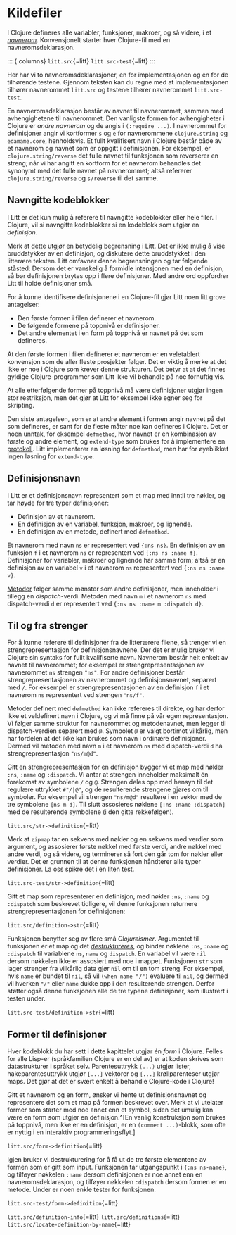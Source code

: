 # Kildefiler

I Clojure defineres alle variabler, funksjoner, makroer, og så videre, i
et [*navnerom*](https://clojure.org/reference/namespaces). Konvensjonelt
starter hver Clojure-fil med en navneromsdeklarasjon.

::: {.columns}
`litt.src`{=litt}
`litt.src-test`{=litt}
:::

Her har vi to navneromsdeklarasjoner, en for implementasjonen og en for
de tilhørende testene. Gjennom teksten kan du regne med at
implementasjonen tilhører navnerommet `litt.src` og testene tilhører
navnerommet `litt.src-test`.

En navneromsdeklarasjon består av navnet til navnerommet, sammen med
avhengighetene til navnerommet. Den vanligste formen for avhengigheter i
Clojure er *andre navnerom* og de angis i `(:require ...)`. I
navnerommet for definisjoner angir vi kortformer `s` og `e` for
navnerommene `clojure.string` og `edamame.core`, henholdsvis. Et fullt
kvalifisert navn i Clojure består både av et navnerom og navnet som er
oppgitt i definisjonen. For eksempel, er `clojure.string/reverse` det
fulle navnet til funksjonen som reverserer en streng; når vi har angitt
en kortform for et navnerom behandles det synonymt med det fulle navnet
på navnerommet; altså refererer `clojure.string/reverse` og `s/reverse`
til det samme.

## Navngitte kodeblokker

I Litt er det kun mulig å referere til navngitte kodeblokker eller hele
filer. I Clojure, vil si navngitte kodeblokker si en kodeblokk som
utgjør en *definisjon*.

Merk at dette utgjør en betydelig begrensning i Litt. Det er ikke mulig
å vise bruddstykker av en definisjon, og diskutere dette bruddstykket i
den litterære teksten. Litt omfavner denne begrensningen og tar følgende
ståsted: Dersom det er vanskelig å formidle intensjonen med en
definisjon, så bør definisjonen brytes opp i flere definisjoner. Med
andre ord oppfordrer Litt til holde definisjoner små.

For å kunne identifisere definisjonene i en Clojure-fil gjør Litt noen
litt grove antagelser:

- Den første formen i filen definerer et navnerom.
- De følgende formene på toppnivå er definisjoner.
- Det andre elementet i en form på toppnivå er navnet på det som
  defineres.

At den første formen i filen definerer et navnerom er en veletablert
konvensjon som de aller fleste prosjekter følger. Det er viktig å merke
at det ikke er noe i Clojure som krever denne strukturen. Det betyr at
at det finnes gyldige Clojure-programmer som Litt ikke vil behandle på
noe fornuftig vis.

At alle etterfølgende former på toppnivå må være definisjoner utgjør
ingen stor restriksjon, men det gjør at Litt for eksempel ikke egner seg
for skripting.

Den siste antagelsen, som er at andre element i formen angir navnet på
det som defineres, er sant for de fleste måter noe kan defineres i
Clojure. Det er noen unntak, for eksempel `defmethod`, hvor navnet er en
kombinasjon av første og andre element, og `extend-type` som brukes for
å implementere en [protokoll](https://clojure.org/reference/protocols).
Litt implementerer en løsning for `defmethod`, men har for øyeblikket
ingen løsning for `extend-type`.

## Definisjonsnavn

I Litt er et definisjonsnavn representert som et map med inntil tre
nøkler, og tar høyde for tre typer definisjoner:

- Definisjon av et navnerom.
- En definisjon av en variabel, funksjon, makroer, og lignende.
- En definisjon av en metode, definert med `defmethod`.

Et navnerom med navn `ns` er representert ved `{:ns ns}`. En definisjon
av en funksjon `f` i et navnerom `ns` er representert ved `{:ns ns :name
f}`. Definisjoner for variabler, makroer og lignende har samme form;
altså er en definisjon av en variabel `v` i et navnerom `ns`
representert ved `{:ns ns :name v}`.

[Metoder](https://clojure.org/reference/multimethods) følger samme
mønster som andre definisjoner, men inneholder i tillegg en
*dispatch*-verdi. Metoden med navn `m` i et navnerom `ns` med
dispatch-verdi `d` er representert ved `{:ns ns :name m :dispatch d}`.

## Til og fra strenger

For å kunne referere til definisjoner fra de litterærere filene, så
trenger vi en strengrepresentasjon for definisjonsnavnene. Der det er
mulig bruker vi Clojure sin syntaks for fullt kvalifiserte navn.
Navnerom består helt enkelt av navnet til navnerommet; for eksempel er
strengrepresentasjonen av navnerommet `ns` strengen `"ns"`. For andre
definisjoner består strengrepresentasjonen av navnerommet og
definisjonsnavnet, separert med `/`. For eksempel er
strengrepresentasjonen av en definisjon `f` i et navnerom `ns`
representert ved strengen `"ns/f"`.

Metoder definert med `defmethod` kan ikke refereres til direkte, og har
derfor ikke et veldefinert navn i Clojure, og vi må finne på vår egen
representasjon. Vi følger samme struktur for navnerommet og
metodenavnet, men legger til dispatch-verdien separert med `@`. Symbolet
`@` er valgt bortimot vilkårlig, men har fordelen at det ikke kan brukes
som navn i ordinære definisjoner. Dermed vil metoden med navn `m` i et
navnerom `ns` med dispatch-verdi `d` ha strengrepresentasjon `"ns/m@d"`.

Gitt en strengrepresentasjon for en definisjon bygger vi et map med
nøkler `:ns`, `:name` og `:dispatch`. Vi antar at strengen inneholder
maksimalt én forekomst av symbolene `/` og `@`. Strengen deles opp med
hensyn til det regulære uttrykket `#"/|@"`, og de resulterende strengene
gjøres om til symboler. For eksempel vil strengen `"ns/m@d"` resultere i
en vektor med de tre symbolene `[ns m d]`. Til slutt assosieres nøklene
`[:ns :name :dispatch]` med de resulterende symbolene (i den gitte
rekkefølgen).

`litt.src/str->definition`{=litt}

Merk at `zipmap` tar en sekvens med nøkler og en sekvens med verdier som
argument, og assosierer første nøkkel med første verdi, andre nøkkel med
andre verdi, og så videre, og terminerer så fort den går tom for nøkler
eller verdier. Det er grunnen til at denne funksjonen håndterer alle
typer definisjoner. La oss spikre det i en liten test.

`litt.src-test/str->definition`{=litt}

Gitt et map som representerer en definisjon, med nøkler `:ns`, `:name`
og `:dispatch` som beskrevet tidligere, vil denne funksjonen returnere
strengrepresentasjonen for definisjonen:

`litt.src/definition->str`{=litt}

Funksjonen benytter seg av flere små *Clojureismer*. Argumentet til
funksjonen er et map og det
[*destruktureres*](https://clojure.org/guides/destructuring), og binder
nøklene `:ns`, `:name` og `:dispatch` til variablene `ns`, `name` og
`dispatch`. En variabel vil være `nil` dersom nøkkelen ikke er assosiert
med noe i mappet. Funksjonen `str` som lager strenger fra vilkårlig data
gjør `nil` om til en tom streng. For eksempel, hvis `name` er bundet til
`nil`, så vil `(when name "/")` evaluere til `nil`, og dermed vil
hverken `"/"` eller `name` dukke opp i den resulterende strengen. Derfor
støtter også denne funksjonen alle de tre typene definisjoner, som
illustrert i testen under.

`litt.src-test/definition->str`{=litt}

## Former til definisjoner

Hver kodeblokk du har sett i dette kapittelet utgjør én *form* i
Clojure. Felles for alle Lisp-er (språkfamilien Clojure er en del av) er
at koden skrives som datastrukturer i språket selv. Parentesuttrykk
`(...)` utgjør lister, hakeparentesuttrykk utgjør `[...]` vektorer og
`{...}` krøllparenteser utgjør maps. Det gjør at det er svært enkelt å
behandle Clojure-kode i Clojure!

Gitt et navnerom og en form, ønsker vi hente ut definisjonsnavnet og
representere det som et map på formen beskrevet over. Merk at vi
utelater former som starter med noe annet enn et symbol, siden det
umulig kan være en form som utgjør en definisjon.^[En vanlig
konstruksjon som brukes på toppnivå, men ikke er en definisjon, er en
`(comment ...)`-blokk, som ofte er nyttig i en interaktiv
programmeringsflyt.]

`litt.src/form->definition`{=litt}

Igjen bruker vi destrukturering for å få ut de tre første elementene av
formen som er gitt som input. Funksjonen tar utgangspunkt i `{:ns
ns-name}`, og tilføyer nøkkelen `:name` dersom definisjonen er noe annet
enn en navneromsdeklarasjon, og tilføyer nøkkelen `:dispatch` dersom
formen er en metode. Under er noen enkle tester for funksjonen.

`litt.src-test/form->definition`{=litt}



`litt.src/definition-info`{=litt}
`litt.src/definitions`{=litt}
`litt.src/locate-definition-by-name`{=litt}
